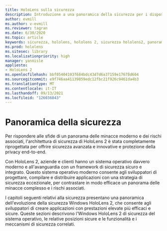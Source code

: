 ```yaml
---
title: HoloLens sulla sicurezza
description: Introduzione a una panoramica della sicurezza per i dispositivi HoloLens realtà mista.
author: evmill
ms.author: v-evmill
ms.reviewer: tagran
ms.date: 6/30/2020
ms.topic: article
keywords: sicurezza, hololens, hololens 2, sicurezza hololens2, panoramica della sicurezza
ms.prod: hololens
ms.sitesec: library
ms.localizationpriority: high
manager: yannisle
appliesto:
- HoloLens 2
ms.openlocfilehash: bbf05404193f684bdc43d7d6a37159e17678d604
ms.sourcegitcommit: e9f746aa41139859edc12fbc21f926c9461da4b3
ms.translationtype: MT
ms.contentlocale: it-IT
ms.lasthandoff: 09/13/2021
ms.locfileid: "126036043"
---
```

# <a name="security-overview"></a>Panoramica della sicurezza

Per rispondere alle sfide di un panorama delle minacce moderno e dei rischi associati, l'architettura di sicurezza di HoloLens 2 è stata completamente riprogettata per offrire sicurezza avanzata e innovative e protezione della privacy end-to-end.

Con HoloLens 2, aziende e clienti hanno un sistema operativo davvero moderno e all'avanguardia con un framework di sicurezza sicuro e integrato. Questo sistema operativo moderno consente agli sviluppatori di progettare, compilare e distribuire applicazioni con una strategia di sicurezza eccezionale, per contrastare in modo efficace un panorama delle minacce complesso e i rischi associati. 

I capitoli seguenti relativi alla sicurezza presentano una panoramica dell'evoluzione della sicurezza Windows HoloLens 2, che consente agli sviluppatori di creare applicazioni con prestazioni elevate più efficaci e sicure. Queste sezioni descrivono l'Windows HoloLens 2 di sicurezza del sistema operativo, le relative posizioni sicure e le funzionalità e i meccanismi di sicurezza correlati.
